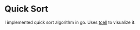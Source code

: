 # Quick Sort

I implemented quick sort algorithm in go. Uses [tcell](https://github.com/gdamore/tcell) to visualize it.
